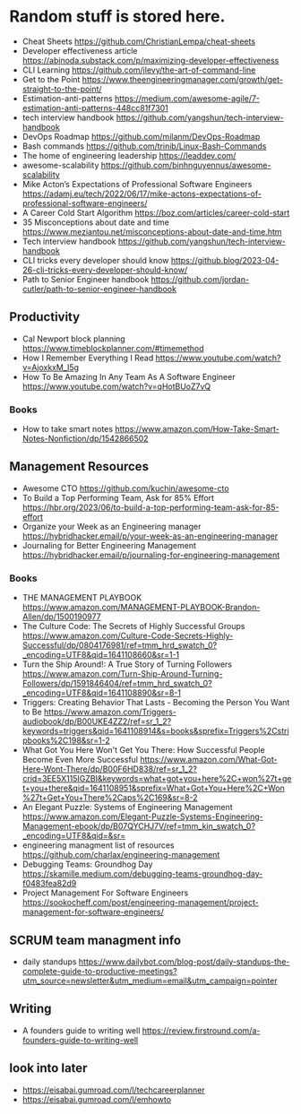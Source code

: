# Random stuff is stored here.
* Cheat Sheets https://github.com/ChristianLempa/cheat-sheets 
* Developer effectiveness article https://abinoda.substack.com/p/maximizing-developer-effectiveness
* CLI Learning https://github.com/jlevy/the-art-of-command-line
* Get to the Point https://www.theengineeringmanager.com/growth/get-straight-to-the-point/
* Estimation-anti-patterns https://medium.com/awesome-agile/7-estimation-anti-patterns-448cc81f7301
* tech interview handbook https://github.com/yangshun/tech-interview-handbook
* DevOps Roadmap https://github.com/milanm/DevOps-Roadmap
* Bash commands https://github.com/trinib/Linux-Bash-Commands
* The home of engineering leadership https://leaddev.com/ 
* awesome-scalability https://github.com/binhnguyennus/awesome-scalability
* Mike Acton’s Expectations of Professional Software Engineers https://adamj.eu/tech/2022/06/17/mike-actons-expectations-of-professional-software-engineers/
* A Career Cold Start Algorithm https://boz.com/articles/career-cold-start
* 35 Misconceptions about date and time https://www.meziantou.net/misconceptions-about-date-and-time.htm
* Tech interview handbook https://github.com/yangshun/tech-interview-handbook
* CLI tricks every developer should know https://github.blog/2023-04-26-cli-tricks-every-developer-should-know/
* Path to Senior Engineer handbook https://github.com/jordan-cutler/path-to-senior-engineer-handbook

## Productivity
* Cal Newport block planning https://www.timeblockplanner.com/#timemethod
* How I Remember Everything I Read https://www.youtube.com/watch?v=AjoxkxM_I5g
* How To Be Amazing In Any Team As A Software Engineer https://www.youtube.com/watch?v=qHotBUoZ7vQ
### Books
* How to take smart notes https://www.amazon.com/How-Take-Smart-Notes-Nonfiction/dp/1542866502

## Management Resources
* Awesome CTO https://github.com/kuchin/awesome-cto
* To Build a Top Performing Team, Ask for 85% Effort https://hbr.org/2023/06/to-build-a-top-performing-team-ask-for-85-effort
* Organize your Week as an Engineering manager https://hybridhacker.email/p/your-week-as-an-engineering-manager
* Journaling for Better Engineering Management https://hybridhacker.email/p/journaling-for-engineering-management
### Books
* THE MANAGEMENT PLAYBOOK https://www.amazon.com/MANAGEMENT-PLAYBOOK-Brandon-Allen/dp/1500190977
* The Culture Code: The Secrets of Highly Successful Groups https://www.amazon.com/Culture-Code-Secrets-Highly-Successful/dp/0804176981/ref=tmm_hrd_swatch_0?_encoding=UTF8&qid=1641108660&sr=1-1
* Turn the Ship Around!: A True Story of Turning Followers https://www.amazon.com/Turn-Ship-Around-Turning-Followers/dp/1591846404/ref=tmm_hrd_swatch_0?_encoding=UTF8&qid=1641108890&sr=8-1
* Triggers: Creating Behavior That Lasts - Becoming the Person You Want to Be https://www.amazon.com/Triggers-audiobook/dp/B00UKE4ZZ2/ref=sr_1_2?keywords=triggers&qid=1641108914&s=books&sprefix=Triggers%2Cstripbooks%2C198&sr=1-2
* What Got You Here Won't Get You There: How Successful People Become Even More Successful https://www.amazon.com/What-Got-Here-Wont-There/dp/B00F6HD838/ref=sr_1_2?crid=3EE5X115IGZBI&keywords=what+got+you+here%2C+won%27t+get+you+there&qid=1641108951&sprefix=What+Got+You+Here%2C+Won%27t+Get+You+There%2Caps%2C169&sr=8-2
* An Elegant Puzzle: Systems of Engineering Management https://www.amazon.com/Elegant-Puzzle-Systems-Engineering-Management-ebook/dp/B07QYCHJ7V/ref=tmm_kin_swatch_0?_encoding=UTF8&qid=&sr=
* engineering managment list of resources https://github.com/charlax/engineering-management
* Debugging Teams: Groundhog Day https://skamille.medium.com/debugging-teams-groundhog-day-f0483fea82d9
* Project Management For Software Engineers https://sookocheff.com/post/engineering-management/project-management-for-software-engineers/

## SCRUM team managment info
* daily standups https://www.dailybot.com/blog-post/daily-standups-the-complete-guide-to-productive-meetings?utm_source=newsletter&utm_medium=email&utm_campaign=pointer

## Writing
* A founders guide to writing well https://review.firstround.com/a-founders-guide-to-writing-well

## look into later
* https://eisabai.gumroad.com/l/techcareerplanner
* https://eisabai.gumroad.com/l/emhowto
